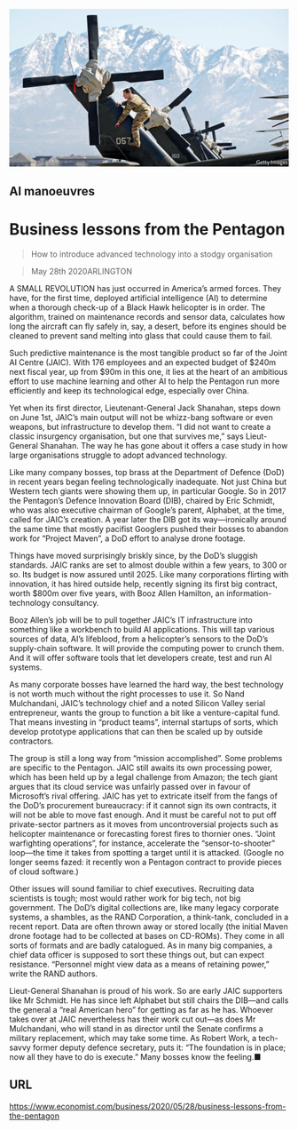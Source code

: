 ![](./images/20200530_WBP503_0.jpg)

## AI manoeuvres

# Business lessons from the Pentagon

> How to introduce advanced technology into a stodgy organisation

> May 28th 2020ARLINGTON

A SMALL REVOLUTION has just occurred in America’s armed forces. They have, for the first time, deployed artificial intelligence (AI) to determine when a thorough check-up of a Black Hawk helicopter is in order. The algorithm, trained on maintenance records and sensor data, calculates how long the aircraft can fly safely in, say, a desert, before its engines should be cleaned to prevent sand melting into glass that could cause them to fail.

Such predictive maintenance is the most tangible product so far of the Joint AI Centre (JAIC). With 176 employees and an expected budget of $240m next fiscal year, up from $90m in this one, it lies at the heart of an ambitious effort to use machine learning and other AI to help the Pentagon run more efficiently and keep its technological edge, especially over China.

Yet when its first director, Lieutenant-General Jack Shanahan, steps down on June 1st, JAIC’s main output will not be whizz-bang software or even weapons, but infrastructure to develop them. “I did not want to create a classic insurgency organisation, but one that survives me,” says Lieut-General Shanahan. The way he has gone about it offers a case study in how large organisations struggle to adopt advanced technology.

Like many company bosses, top brass at the Department of Defence (DoD) in recent years began feeling technologically inadequate. Not just China but Western tech giants were showing them up, in particular Google. So in 2017 the Pentagon’s Defence Innovation Board (DIB), chaired by Eric Schmidt, who was also executive chairman of Google’s parent, Alphabet, at the time, called for JAIC’s creation. A year later the DIB got its way—ironically around the same time that mostly pacifist Googlers pushed their bosses to abandon work for “Project Maven”, a DoD effort to analyse drone footage.

Things have moved surprisingly briskly since, by the DoD’s sluggish standards. JAIC ranks are set to almost double within a few years, to 300 or so. Its budget is now assured until 2025. Like many corporations flirting with innovation, it has hired outside help, recently signing its first big contract, worth $800m over five years, with Booz Allen Hamilton, an information-technology consultancy.

Booz Allen’s job will be to pull together JAIC’s IT infrastructure into something like a workbench to build AI applications. This will tap various sources of data, AI’s lifeblood, from a helicopter’s sensors to the DoD’s supply-chain software. It will provide the computing power to crunch them. And it will offer software tools that let developers create, test and run AI systems.

As many corporate bosses have learned the hard way, the best technology is not worth much without the right processes to use it. So Nand Mulchandani, JAIC’s technology chief and a noted Silicon Valley serial entrepreneur, wants the group to function a bit like a venture-capital fund. That means investing in “product teams”, internal startups of sorts, which develop prototype applications that can then be scaled up by outside contractors.

The group is still a long way from “mission accomplished”. Some problems are specific to the Pentagon. JAIC still awaits its own processing power, which has been held up by a legal challenge from Amazon; the tech giant argues that its cloud service was unfairly passed over in favour of Microsoft’s rival offering. JAIC has yet to extricate itself from the fangs of the DoD’s procurement bureaucracy: if it cannot sign its own contracts, it will not be able to move fast enough. And it must be careful not to put off private-sector partners as it moves from uncontroversial projects such as helicopter maintenance or forecasting forest fires to thornier ones. “Joint warfighting operations”, for instance, accelerate the “sensor-to-shooter” loop—the time it takes from spotting a target until it is attacked. (Google no longer seems fazed: it recently won a Pentagon contract to provide pieces of cloud software.)

Other issues will sound familiar to chief executives. Recruiting data scientists is tough; most would rather work for big tech, not big government. The DoD’s digital collections are, like many legacy corporate systems, a shambles, as the RAND Corporation, a think-tank, concluded in a recent report. Data are often thrown away or stored locally (the initial Maven drone footage had to be collected at bases on CD-ROMs). They come in all sorts of formats and are badly catalogued. As in many big companies, a chief data officer is supposed to sort these things out, but can expect resistance. “Personnel might view data as a means of retaining power,” write the RAND authors.

Lieut-General Shanahan is proud of his work. So are early JAIC supporters like Mr Schmidt. He has since left Alphabet but still chairs the DIB—and calls the general a “real American hero” for getting as far as he has. Whoever takes over at JAIC nevertheless has their work cut out—as does Mr Mulchandani, who will stand in as director until the Senate confirms a military replacement, which may take some time. As Robert Work, a tech-savvy former deputy defence secretary, puts it: “The foundation is in place; now all they have to do is execute.” Many bosses know the feeling.■

## URL

https://www.economist.com/business/2020/05/28/business-lessons-from-the-pentagon
